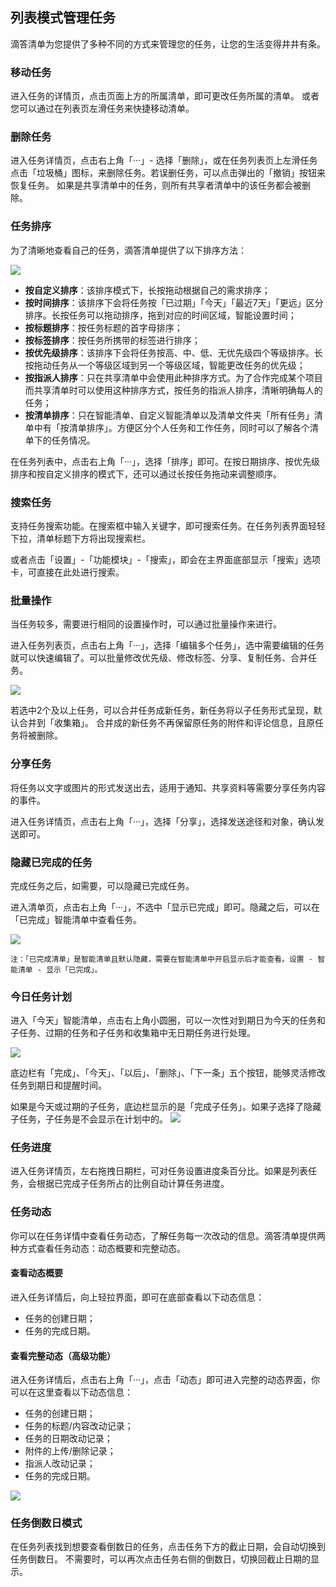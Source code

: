## 列表模式管理任务

滴答清单为您提供了多种不同的方式来管理您的任务，让您的生活变得井井有条。


### 移动任务

进入任务的详情页，点击页面上方的所属清单，即可更改任务所属的清单。 或者您可以通过在列表页左滑任务来快捷移动清单。


### 删除任务

进入任务详情页，点击右上角「···」- 选择「删除」，或在任务列表页上左滑任务点击「垃圾桶」图标，来删除任务。若误删任务，可以点击弹出的「撤销」按钮来恢复任务。 如果是共享清单中的任务，则所有共享者清单中的该任务都会被删除。

### 任务排序

为了清晰地查看自己的任务，滴答清单提供了以下排序方法：

![](../../images/ios/47.png)


* **按自定义排序**：该排序模式下，长按拖动根据自己的需求排序；
* **按时间排序**：该排序下会将任务按「已过期」「今天」「最近7天」「更远」区分排序。长按任务可以拖动排序，拖到对应的时间区域，智能设置时间；
* **按标题排序**：按任务标题的首字母排序；
* **按标签排序**：按任务所携带的标签进行排序；
* **按优先级排序**：该排序下会将任务按高、中、低、无优先级四个等级排序。长按拖动任务从一个等级区域到另一个等级区域，智能更改任务的优先级；
* **按指派人排序**：只在共享清单中会使用此种排序方式。为了合作完成某个项目而共享清单时可以使用这种排序方式，按任务的指派人排序，清晰明确每人的任务；
* **按清单排序**：只在智能清单、自定义智能清单以及清单文件夹「所有任务」清单中有「按清单排序」。方便区分个人任务和工作任务，同时可以了解各个清单下的任务情况。

在任务列表中，点击右上角「···」，选择「排序」即可。在按日期排序、按优先级排序和按自定义排序的模式下，还可以通过长按任务拖动来调整顺序。


### 搜索任务

支持任务搜索功能。在搜索框中输入关键字，即可搜索任务。在任务列表界面轻轻下拉，清单标题下方将出现搜索栏。

或者点击「设置」-「功能模块」-「搜索」，即会在主界面底部显示「搜索」选项卡，可直接在此处进行搜索。


### 批量操作

当任务较多，需要进行相同的设置操作时，可以通过批量操作来进行。 

进入任务列表页，点击右上角「···」，选择「编辑多个任务」，选中需要编辑的任务就可以快速编辑了。可以批量修改优先级、修改标签、分享、复制任务、合并任务。 

![](../../images/ios/80.png)


若选中2个及以上任务，可以合并任务成新任务，新任务将以子任务形式呈现，默认合并到「收集箱」。 合并成的新任务不再保留原任务的附件和评论信息，且原任务将被删除。

### 分享任务

将任务以文字或图片的形式发送出去，适用于通知、共享资料等需要分享任务内容的事件。

进入任务详情页，点击右上角「···」，选择「分享」，选择发送途径和对象，确认发送即可。

### 隐藏已完成的任务

完成任务之后，如需要，可以隐藏已完成任务。

进入清单页，点击右上角「···」，不选中「显示已完成」即可。隐藏之后，可以在「已完成」智能清单中查看任务。

![](../../images/ios/90.png)

`注：「已完成清单」是智能清单且默认隐藏，需要在智能清单中开启显示后才能查看。设置 - 智能清单 - 显示「已完成」。`


### 今日任务计划

进入「今天」智能清单，点击右上角小圆圈，可以一次性对到期日为今天的任务和子任务、过期的任务和子任务和收集箱中无日期任务进行处理。

![](../../images/ios/89.png)

底边栏有「完成」、「今天」、「以后」、「删除」、「下一条」五个按钮，能够灵活修改任务到期日和提醒时间。 

如果是今天或过期的子任务，底边栏显示的是「完成子任务」。如果子选择了隐藏子任务，子任务是不会显示在计划中的。
![](../../images/ios/51.png)

### 任务进度

进入任务详情页，左右拖拽日期栏，可对任务设置进度条百分比。如果是列表任务，会根据已完成子任务所占的比例自动计算任务进度。


### 任务动态

你可以在任务详情中查看任务动态，了解任务每一次改动的信息。滴答清单提供两种方式查看任务动态：动态概要和完整动态。


#### 查看动态概要

进入任务详情后，向上轻拉界面，即可在底部查看以下动态信息：

* 任务的创建日期；
* 任务的完成日期。


#### 查看完整动态（高级功能）

进入任务详情后，点击右上角「···」，点击「动态」即可进入完整的动态界面，你可以在这里查看以下动态信息：

* 任务的创建日期；
* 任务的标题/内容改动记录；
* 任务的日期改动记录；
* 附件的上传/删除记录；
* 指派人改动记录；
* 任务的完成日期。

![](../../images/ios/52.png)

### 任务倒数日模式

在任务列表找到想要查看倒数日的任务，点击任务下方的截止日期，会自动切换到任务倒数日。 不需要时，可以再次点击任务右侧的倒数日，切换回截止日期的显示。


